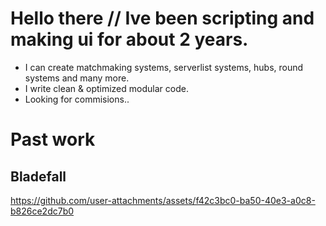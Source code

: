 # Hello there // Ive been scripting and making ui for about 2 years.

- I can create matchmaking systems, serverlist systems, hubs, round systems and many more.
- I write clean & optimized modular code.
- Looking for commisions..

# Past work

## Bladefall

https://github.com/user-attachments/assets/f42c3bc0-ba50-40e3-a0c8-b826ce2dc7b0
